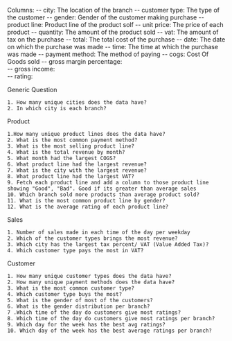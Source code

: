 Columns:
-- city:  	   	The location of the branch
-- customer type:  	The type of the customer
-- gender: 	   	Gender of the customer making purchase
-- product line:   	Product line of the product solf
-- unit price: 	   	The price of each product
-- quantity: 	   	The amount of the product sold
-- vat: 	   	The amount of tax on the purchase
-- total: 	   	The total cost of the purchase
-- date:  	   	The date on which the purchase was made
-- time:  	   	The time at which the purchase was made
-- payment method: 	The method of paying 
-- cogs: 	   	Cost Of Goods sold
-- gross margin percentage:  
-- gross income:  
-- rating: 



Generic Question

    1. How many unique cities does the data have?
    2. In which city is each branch?


Product

    1.How many unique product lines does the data have?
    2. What is the most common payment method?
    3. What is the most selling product line?
    4. What is the total revenue by month?
    5. What month had the largest COGS?
    6. What product line had the largest revenue?
    7. What is the city with the largest revenue?
    8. What product line had the largest VAT?
    9. Fetch each product line and add a column to those product line showing "Good", "Bad". Good if its greater than average sales
    10. Which branch sold more products than average product sold?
    11. What is the most common product line by gender?
    12. What is the average rating of each product line?


Sales

    1. Number of sales made in each time of the day per weekday
    2. Which of the customer types brings the most revenue?
    3. Which city has the largest tax percent/ VAT (Value Added Tax)?
    4. Which customer type pays the most in VAT?



Customer

    1. How many unique customer types does the data have?
    2. How many unique payment methods does the data have?
    3. What is the most common customer type?
    4. Which customer type buys the most?
    5. What is the gender of most of the customers?
    6. What is the gender distribution per branch?
    7 .Which time of the day do customers give most ratings?
    8. Which time of the day do customers give most ratings per branch?
    9. Which day for the week has the best avg ratings?
    10. Which day of the week has the best average ratings per branch?

